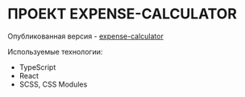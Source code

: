 # ПРОЕКТ EXPENSE-CALCULATOR

Опубликованная версия - [expense-calculator](https://expense-calculator-jade.vercel.app)

Используемые технологии:

- TypeScript
- React
- SCSS, CSS Modules
